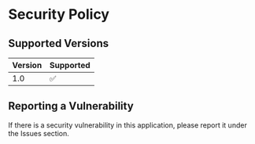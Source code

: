 # Security Policy

## Supported Versions


| Version | Supported          |
| ------- | ------------------ |
| 1.0     | :white_check_mark: |


## Reporting a Vulnerability

If there is a security vulnerability in this application, please report it under the Issues section.
